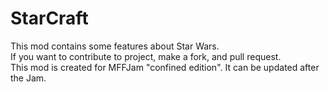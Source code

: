 # StarCraft

This mod contains some features about Star Wars.<br>
If you want to contribute to project, make a fork, and pull request.<br>
This mod is created for MFFJam "confined edition". It can be updated after the Jam.